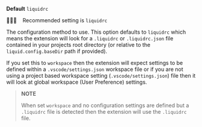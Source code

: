 **Default** `liquidrc`

💁🏽‍♀️ &nbsp;&nbsp; Recommended setting is `liquidrc`

The configuration method to use. This option defaults to `liquidrc` which means the extension will look for a `.liquidrc` or `.liquidrc.json` file contained in your projects root directory (or relative to the `liquid.config.baseDir` path if provided).

If you set this to `workspace` then the extension will expect settings to be defined within a `.vscode/settings.json` workspace file or if you are not using a project based workspace setting (`.vscode/settings.json`) file then it will look at global workspace (User Preference) settings.

> **NOTE**
>
> When set `workspace` and no configuration settings are defined but a `.liquidrc` file is detected then the extension will use the `.liquidrc` file.

